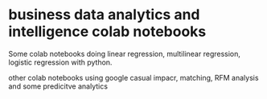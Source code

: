 # business data analytics and intelligence colab notebooks

Some colab notebooks doing linear regression, multilinear regression, logistic regression with python. 

other colab notebooks using google casual impacr, matching, RFM analysis and some predicitve analytics

